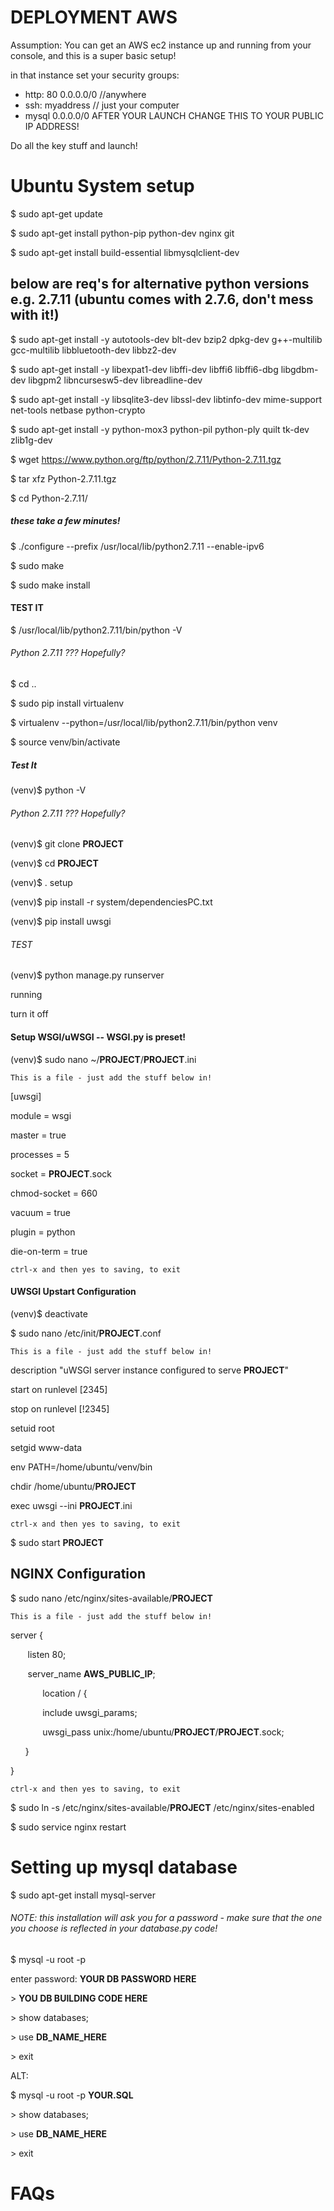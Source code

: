 # DEPLOYMENT AWS
Assumption: You can get an AWS ec2 instance up and running from your console, and this is a super basic setup!

in that instance set your security groups:

- http: 80 0.0.0.0/0 //anywhere
- ssh: myaddress // just your computer
- mysql 0.0.0.0/0  AFTER YOUR LAUNCH CHANGE THIS TO YOUR PUBLIC IP ADDRESS!

Do all the key stuff and launch!
# Ubuntu System setup
$ sudo apt-get update

$ sudo apt-get install python-pip python-dev nginx git

$ sudo apt-get install build-essential libmysqlclient-dev

## below are req's for alternative python versions e.g. 2.7.11 (ubuntu comes with 2.7.6, don't mess with it!)
$ sudo apt-get install -y autotools-dev blt-dev bzip2 dpkg-dev g++-multilib gcc-multilib libbluetooth-dev libbz2-dev        

$ sudo apt-get install -y libexpat1-dev libffi-dev libffi6 libffi6-dbg libgdbm-dev libgpm2 libncursesw5-dev libreadline-dev

$ sudo apt-get install -y libsqlite3-dev libssl-dev libtinfo-dev mime-support net-tools netbase python-crypto

$ sudo apt-get install -y python-mox3 python-pil python-ply quilt tk-dev zlib1g-dev  

$ wget https://www.python.org/ftp/python/2.7.11/Python-2.7.11.tgz

$ tar xfz Python-2.7.11.tgz

$ cd Python-2.7.11/
##### these take a few minutes!
$ ./configure --prefix /usr/local/lib/python2.7.11 --enable-ipv6

$ sudo make

$ sudo make install

#### TEST IT
$ /usr/local/lib/python2.7.11/bin/python -V
###### Python 2.7.11 ??? Hopefully?
$ cd .\.

$ sudo pip install virtualenv

$ virtualenv --python=/usr/local/lib/python2.7.11/bin/python venv

$ source venv/bin/activate
##### Test It

(venv)$ python -V

###### Python 2.7.11 ??? Hopefully?

(venv)$ git clone **PROJECT**

(venv)$ cd **PROJECT**

(venv)$ . setup

(venv)$ pip install -r system/dependenciesPC.txt

(venv)$ pip install uwsgi
###### TEST

(venv)$ python manage.py runserver

running

turn it off

#### Setup WSGI/uWSGI -- WSGI.py is preset!

(venv)$ sudo nano ~/**PROJECT**/**PROJECT**.ini
```
This is a file - just add the stuff below in!
```

[uwsgi]

module = wsgi

master = true

processes = 5

socket = **PROJECT**.sock

chmod-socket = 660

vacuum = true

plugin = python

die-on-term = true


```
ctrl-x and then yes to saving, to exit
```

#### UWSGI Upstart Configuration

(venv)$ deactivate

$ sudo nano /etc/init/**PROJECT**.conf
```
This is a file - just add the stuff below in!
```

description "uWSGI server instance configured to serve **PROJECT**"

start on runlevel [2345]

stop on runlevel [!2345]



setuid root

setgid www-data



env PATH=/home/ubuntu/venv/bin

chdir /home/ubuntu/**PROJECT**

exec uwsgi --ini **PROJECT**.ini

```
ctrl-x and then yes to saving, to exit
```

$ sudo start **PROJECT**
## NGINX Configuration
$ sudo nano /etc/nginx/sites-available/**PROJECT**

```
This is a file - just add the stuff below in!
```

server {

&nbsp;&nbsp;&nbsp;&nbsp;&nbsp;&nbsp; listen 80;

&nbsp;&nbsp;&nbsp;&nbsp;&nbsp;&nbsp; server_name **AWS_PUBLIC_IP**;

&nbsp;&nbsp;&nbsp;&nbsp;&nbsp;&nbsp; &nbsp;&nbsp;&nbsp;&nbsp;&nbsp;&nbsp;location / {

&nbsp;&nbsp;&nbsp;&nbsp;&nbsp;&nbsp;&nbsp;&nbsp;&nbsp;&nbsp;&nbsp;&nbsp; include uwsgi_params;

&nbsp;&nbsp;&nbsp;&nbsp;&nbsp;&nbsp;&nbsp;&nbsp;&nbsp;&nbsp;&nbsp;&nbsp; uwsgi_pass unix:/home/ubuntu/**PROJECT**/**PROJECT**.sock;

&nbsp;&nbsp;&nbsp;&nbsp;&nbsp;&nbsp;}  

}


```
ctrl-x and then yes to saving, to exit
```
$ sudo ln -s /etc/nginx/sites-available/**PROJECT** /etc/nginx/sites-enabled

$ sudo service nginx restart

# Setting up mysql database
$ sudo apt-get install mysql-server
###### NOTE: this installation will ask you for a password - make sure that the one you choose is reflected in your database.py code!
$ mysql -u root -p

enter password: **YOUR DB PASSWORD HERE**


\> **YOU DB BUILDING CODE HERE**


\> show databases;


\> use **DB_NAME_HERE**


\> exit

ALT:

$ mysql -u root -p **YOUR.SQL**


\> show databases;


\> use **DB_NAME_HERE**


\> exit

# FAQs
